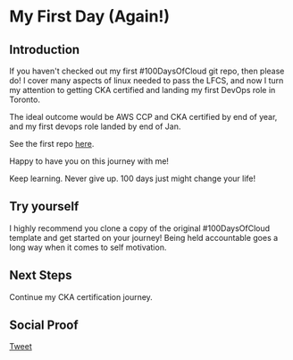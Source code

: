 
# My First Day (Again!)

## Introduction

If you haven't checked out my first #100DaysOfCloud git repo, then please do! I cover many aspects of linux needed to pass the LFCS, and now I turn my attention to getting CKA certified and landing my first DevOps role in Toronto.

The ideal outcome would be AWS CCP and CKA certified by end of year, and my first devops role landed by end of Jan. 

See the first repo [here](https://github.com/AbstractFuture/100DaysOfCloud).

Happy to have you on this journey with me!

Keep learning. Never give up. 100 days just might change your life!

## Try yourself

I highly recommend you clone a copy of the original #100DaysOfCloud template and get started on your journey! Being held accountable goes a long way when it comes to self motivation.

## Next Steps

Continue my CKA certification journey. 

## Social Proof

[Tweet](https://twitter.com/lrnallday/status/1331007934898327555)
